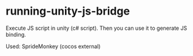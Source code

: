 # running-unity-js-bridge
Execute JS script in unity (c# script). 
Then you can use it to generate JS binding.

Used: SprideMonkey (cocos external)
